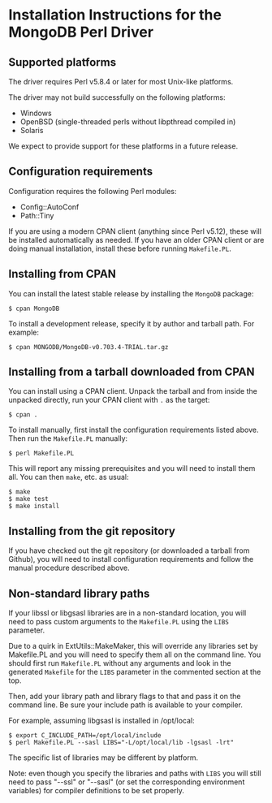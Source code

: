 # Installation Instructions for the MongoDB Perl Driver

## Supported platforms

The driver requires Perl v5.8.4 or later for most Unix-like platforms.

The driver may not build successfully on the following platforms:

* Windows
* OpenBSD (single-threaded perls without libpthread compiled in)
* Solaris

We expect to provide support for these platforms in a future release.

## Configuration requirements

Configuration requires the following Perl modules:

* Config::AutoConf
* Path::Tiny

If you are using a modern CPAN client (anything since Perl v5.12), these will
be installed automatically as needed.  If you have an older CPAN client or are
doing manual installation, install these before running `Makefile.PL`.

## Installing from CPAN

You can install the latest stable release by installing the `MongoDB`
package:

    $ cpan MongoDB

To install a development release, specify it by author and tarball path.
For example:

    $ cpan MONGODB/MongoDB-v0.703.4-TRIAL.tar.gz

## Installing from a tarball downloaded from CPAN

You can install using a CPAN client.  Unpack the tarball and from
inside the unpacked directly, run your CPAN client with `.` as the target:

    $ cpan .

To install manually, first install the configuration requirements listed
above.  Then run the `Makefile.PL` manually:

    $ perl Makefile.PL

This will report any missing prerequisites and you will need to install
them all.  You can then `make`, etc. as usual:

    $ make
    $ make test
    $ make install

## Installing from the git repository

If you have checked out the git repository (or downloaded a tarball from
Github), you will need to install configuration requirements and follow the
manual procedure described above.

## Non-standard library paths

If your libssl or libgsasl libraries are in a non-standard location, you
will need to pass custom arguments to the `Makefile.PL` using the `LIBS`
parameter.

Due to a quirk in ExtUtils::MakeMaker, this will override any
libraries set by Makefile.PL and you will need to specify them all on the
command line.  You should first run `Makefile.PL` without any arguments and
look in the generated `Makefile` for the `LIBS` parameter in the commented
section at the top.

Then, add your library path and library flags to that and pass it on the
command line.  Be sure your include path is available to your compiler.

For example, assuming libgsasl is installed in /opt/local:

    $ export C_INCLUDE_PATH=/opt/local/include
    $ perl Makefile.PL --sasl LIBS="-L/opt/local/lib -lgsasl -lrt"

The specific list of libraries may be different by platform.

Note: even though you specify the libraries and paths with `LIBS` you will
still need to pass "--ssl" or "--sasl" (or set the corresponding
environment variables) for compiler definitions to be set properly.

